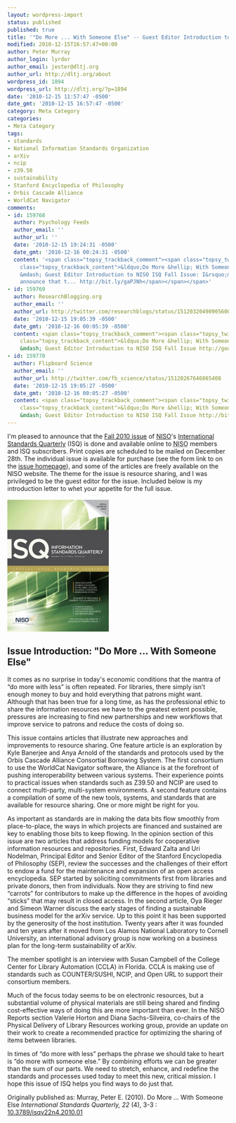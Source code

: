 ```yaml
---
layout: wordpress-import
status: published
published: true
title: '"Do More ... With Someone Else" -- Guest Editor Introduction to NISO ISQ Fall Issue'
modified: 2010-12-15T16:57:47+00:00
author: Peter Murray
author_login: lyrdor
author_email: jester@dltj.org
author_url: http://dltj.org/about
wordpress_id: 1894
wordpress_url: http://dltj.org/?p=1894
date: '2010-12-15 11:57:47 -0500'
date_gmt: '2010-12-15 16:57:47 -0500'
category: Meta Category
categories:
- Meta Category
tags:
- standards
- National Information Standards Organization
- arXiv
- ncip
- z39.50
- sustainability
- Stanford Encyclopedia of Philosophy
- Orbis Cascade Alliance
- WorldCat Navigator
comments:
- id: 159768
  author: Psychology Feeds
  author_email: ''
  author_url: ''
  date: '2010-12-15 19:24:31 -0500'
  date_gmt: '2010-12-16 00:24:31 -0500'
  content: '<span class="topsy_trackback_comment"><span class="topsy_twitter_username"><span
    class="topsy_trackback_content">&ldquo;Do More &hellip; With Someone Else&rdquo;
    &mdash; Guest Editor Introduction to NISO ISQ Fall Issue: I&rsquo;m pleased to
    announce that t... http://bit.ly/gaPJNh</span></span></span>'
- id: 159769
  author: ResearchBlogging.org
  author_email: ''
  author_url: http://twitter.com/researchblogs/status/15120320490905600
  date: '2010-12-15 19:05:39 -0500'
  date_gmt: '2010-12-16 00:05:39 -0500'
  content: <span class="topsy_trackback_comment"><span class="topsy_twitter_username"><span
    class="topsy_trackback_content">&ldquo;Do More &hellip; With Someone Else&rdquo;
    &mdash; Guest Editor Introduction to NISO ISQ Fall Issue http://goo.gl/fb/MPXWH</span></span>
- id: 159770
  author: Flipboard Science
  author_email: ''
  author_url: http://twitter.com/fb_science/status/15120267646865408
  date: '2010-12-15 19:05:27 -0500'
  date_gmt: '2010-12-16 00:05:27 -0500'
  content: <span class="topsy_trackback_comment"><span class="topsy_twitter_username"><span
    class="topsy_trackback_content">&ldquo;Do More &hellip; With Someone Else&rdquo;
    &mdash; Guest Editor Introduction to NISO ISQ Fall Issue http://bit.ly/hqPM7A</span></span>
---
```

<p>I'm pleased to announce that the <a href="http://www.niso.org/publications/isq/2010/v22no4/" title="Fall 2010 (v22no4) - National Information Standards Organization">Fall 2010 issue</a> of <a href="http://www.niso.org/" title="NISO homepage">NISO</a>'s <a href="http://www.niso.org/publications/isq/" title="ISQ - National Information Standards Organization">International Standards Quarterly</a> (ISQ) is done and available online to <abbr title="National Information Standards Organization">NISO</abbr> members and ISQ subscribers.  Print copies are scheduled to be mailed on December 28th.  The individual issue is available for purchase (see the form link to on the <a href="http://www.niso.org/publications/isq/2010/v22no4/" title="Fall 2010 (v22no4) - National Information Standards Organization">issue homepage</a>), and some of the articles are freely available on the NISO website.  The theme for the issue is resource sharing, and I was privileged to be the guest editor for the issue.  Included below is my introduction letter to whet your appetite for the full issue.<br />
<!--more--><br />
<a href="http://www.niso.org/publications/isq/2010/v22no4/" title="ISQ Fall 2010 (v22no4) - National Information Standards Organization"><img src="/assets/images/2010/12/isqv22no4-231x300.jpg" alt="" title="ISQ Cover" width="231" height="300" class="alignright size-medium wp-image-1895" /></a><br />
<h2>Issue Introduction:  "Do More ... With Someone Else"</h2>
<p>It comes as no surprise in today's economic conditions that the mantra of &ldquo;do more with less&rdquo; is often repeated. For libraries, there simply isn&rsquo;t enough money to buy and hold everything that patrons might want. Although that has been true for a long time, as has the professional ethic to share the information resources we have to the greatest extent possible, pressures are increasing to find new partnerships and new workflows that improve service to patrons and reduce the costs of doing so.</p>
<p>This issue contains articles that illustrate new approaches and improvements to resource sharing. One feature article is an exploration by Kyle Banerjee and Anya Arnold of the standards and protocols used by the Orbis Cascade Alliance Consortial Borrowing System. The first consortium to use the WorldCat Navigator software, the Alliance is at the forefront of pushing interoperability between various systems. Their experience points to practical issues when standards such as Z39.50 and NCIP are used to connect multi-party, multi-system environments. A second feature contains a compilation of some of the new tools, systems, and standards that are available for resource sharing. One or more might be right for you.</p>
<p>As important as standards are in making the data bits flow smoothly from place-to-place, the ways in which projects are financed and sustained are key to enabling those bits to keep flowing. In the opinion section of this issue are two articles that address funding models for cooperative information resources and repositories. First, Edward Zalta and Uri Nodelman, Principal Editor and Senior Editor of the Stanford Encyclopedia of Philosophy (SEP), review the successes and the challenges of their effort to endow a fund for the maintenance and expansion of an open access encyclopedia. SEP started by soliciting commitments first from libraries and private donors, then from individuals. Now they are striving to find new &ldquo;carrots&rdquo; for contributors to make up the difference in the hopes of avoiding &ldquo;sticks&rdquo; that may result in closed access. In the second article, Oya Rieger and Simeon Warner discuss the early stages of finding a sustainable business model for the arXiv service. Up to this point it has been supported by the generosity of the host institution. Twenty years after it was founded and ten years after it moved from Los Alamos National Laboratory to Cornell University, an international advisory group is now working on a business plan for the long-term sustainability of arXiv.</p>
<p>The member spotlight is an interview with Susan Campbell of the College Center for Library Automation (CCLA) in Florida. CCLA is making use of standards such as COUNTER/SUSHI, NCIP, and Open URL to support their consortium members. </p>
<p>Much of the focus today seems to be on electronic resources, but a substantial volume of physical materials are still being shared and finding cost-effective ways of doing this are more important than ever. In the NISO Reports section Valerie Horton and Diana Sachs-Silveira, co-chairs of the Physical Delivery of Library Resources working group, provide an update on their work to create a recommended practice for optimizing the sharing of items between libraries.</p>
<p>In times of &ldquo;do more with less&rdquo; perhaps the phrase we should take to heart is &ldquo;do more with someone else.&rdquo; By combining efforts we can be greater than the sum of our parts. We need to stretch, enhance, and redefine the standards and processes used today to meet this new, critical mission. I hope this issue of ISQ helps you find ways to do just that.</p>
<address style="font-style:normal;">
Originally published as: <span class="Z3988" title="ctx_ver=Z39.88-2004&rft_val_fmt=info%3Aofi%2Ffmt%3Akev%3Amtx%3Ajournal&rft.jtitle=International+Standards+Quarterly&rft_id=info%3A%2F10.3789%2Fisqv22n4.2010.01&rfr_id=info%3Asid%2Fresearchblogging.org&rft.atitle=Do+More+...+With+Someone+Else&rft.issn=1041-0031&rft.date=2010&rft.volume=22&rft.issue=4&rft.spage=3&rft.epage=3&rft.artnum=&rft.au=Murray%2C+Peter+E.&rfe_dat=bpr3.included=1;bpr3.tags=Computer+Science+%2F+Engineering">Murray, Peter E. (2010). Do More ... With Someone Else <span style="font-style: italic;">International Standards Quarterly, 22</span> (4), 3-3 : <a rev="review" href="http://dx.doi.org/10.3789/isqv22n4.2010.01" title="DOI Not Found">10.3789/isqv22n4.2010.01</a></span><br />
</address>
